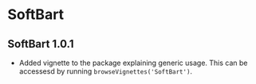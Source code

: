 # SoftBart

## SoftBart 1.0.1

- Added vignette to the package explaining generic usage. This can be accessesd
  by running `browseVignettes('SoftBart')`.